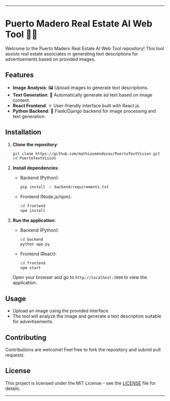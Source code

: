 ---

# Puerto Madero Real Estate AI Web Tool 🏢🤖

Welcome to the Puerto Madero Real Estate AI Web Tool repository! This tool assists real estate associates in generating text descriptions for advertisements based on provided images.

## Features

- **Image Analysis**: 🖼️ Upload images to generate text descriptions.
- **Text Generation**: 📝 Automatically generate ad text based on image content.
- **React Frontend**: ⚛️ User-friendly interface built with React.js.
- **Python Backend**: 🐍 Flask/Django backend for image processing and text generation.

## Installation

1. **Clone the repository**:
   ```bash
   git clone https://github.com/mathiasmendozav/PuertoTextVision.git
   cd PuertoTextVision
   ```

2. **Install dependencies**:
   - Backend (Python):
     ```bash
     pip install -r backend/requirements.txt
     ```
   - Frontend (Node.js/npm):
     ```bash
     cd frontend
     npm install
     ```

3. **Run the application**:
   - Backend (Python):
     ```bash
     cd backend
     python app.py
     ```
   - Frontend (React):
     ```bash
     cd frontend
     npm start
     ```
   Open your browser and go to `http://localhost:3000` to view the application.

## Usage

- Upload an image using the provided interface.
- The tool will analyze the image and generate a text description suitable for advertisements.

## Contributing

Contributions are welcome! Feel free to fork the repository and submit pull requests.

## License

This project is licensed under the MIT License - see the [LICENSE](LICENSE) file for details.

---